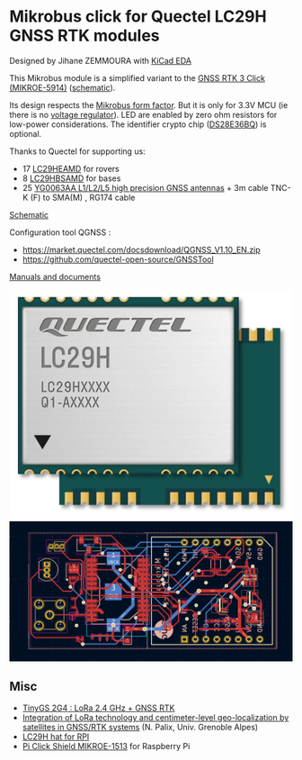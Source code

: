 # Mikrobus click for Quectel LC29H GNSS RTK modules

Designed by Jihane ZEMMOURA with [KiCad EDA](https://www.kicad.org/)

This Mikrobus module is a simplified variant to the [GNSS RTK 3 Click (MIKROE-5914)](https://www.mikroe.com/gnss-rtk-3-click) ([schematic](../../doc/gnss_rtk_3_click/GNSS_RTK_3_Click_v100_Schematic.PDF)).

Its design respects the [Mikrobus form factor](https://download.mikroe.com/documents/standards/mikrobus/mikrobus-standard-specification-v200.pdf). But it is only for 3.3V MCU (ie there is no [voltage regulator](https://product.torexsemi.com/en/system/files/series/xc6209.pdf)). LED are enabled by zero ohm resistors for low-power considerations. The identifier crypto chip ([DS28E36BQ](https://www.maximintegrated.com/en/products/embedded-security/secure-authenticators/DS28C36.html/storefront/my-quotes.html)) is optional.

Thanks to Quectel for supporting us:
* 17 [LC29HEAMD](https://www.quectel.com/product/gnss-lc29h) for rovers
* 8 [LC29HBSAMD](https://www.quectel.com/product/gnss-lc29h) for bases
* 25 [YG0063AA L1/L2/L5 high precision GNSS antennas](https://www.quectel.com/product/yg0063aa-high-precision-gnss-screw-mount-antenna/) + 3m cable TNC-K (F) to SMA(M) , RG174 cable

[Schematic](schematic.pdf)

Configuration tool QGNSS :
* https://market.quectel.com/docsdownload/QGNSS_V1.10_EN.zip
* https://github.com/quectel-open-source/GNSSTool

[Manuals and documents](../../doc/quectel)

![lc29h](lc29h.jpg)
![](lc29h_mikrobus_layers.png)

## Misc
* [TinyGS 2G4 : LoRa 2.4 GHz + GNSS RTK](https://github.com/thingsat/tinygs_2g4station)
* [Integration of LoRa technology and centimeter-level geo-localization by satellites in GNSS/RTK systems](https://journees-lpwan-2023.liglab.fr/Presentations/poster-RTK-LoRa.pdf) (N. Palix, Univ. Grenoble Alpes)
* [LC29H hat for RPI](https://www.waveshare.com/wiki/LC29H(XX)_GPS/RTK_HAT)
* [Pi Click Shield MIKROE-1513](https://www.mikroe.com/pi-click-shield-connectors-soldered) for Raspberry Pi
